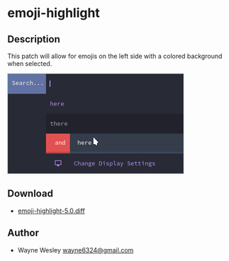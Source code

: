 emoji-highlight
=========

Description
-----------
This patch will allow for emojis on the left side with a colored background when selected.

![emoji-highlight screenshot](emoji-highlight-5.0.png)

Download
--------
* [emoji-highlight-5.0.diff](emoji-highlight-5.0.diff)

Author
------
* Wayne Wesley <wayne6324@gmail.com>


